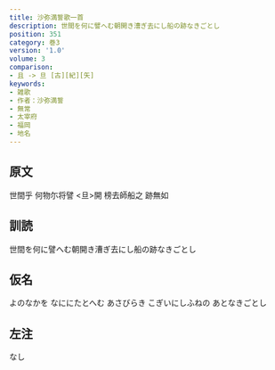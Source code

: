 ```yaml
---
title: 沙弥満誓歌一首
description: 世間を何に譬へむ朝開き漕ぎ去にし船の跡なきごとし
position: 351
category: 巻3
version: '1.0'
volume: 3
comparison:
- 且 -> 旦 [古][紀][矢]
keywords:
- 雑歌
- 作者：沙弥満誓
- 無常
- 太宰府
- 福岡
- 地名
---
```


## 原文

世間乎 何物尓将譬 <旦>開 榜去師船之 跡無如

## 訓読

世間を何に譬へむ朝開き漕ぎ去にし船の跡なきごとし

## 仮名

よのなかを なににたとへむ あさびらき こぎいにしふねの あとなきごとし

## 左注

なし
